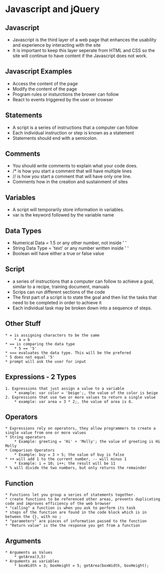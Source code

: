 # Javascript and jQuery

## Javascript
 * Javascript is the third layer of a web page that enhances the usability and experience by interacting with the site
 * It is important to keep this layer seperate from HTML and CSS so the site will continue to have content if the Javascript does not work.

## Javascript Examples
 * Access the content of the page
 * Modify the content of the page
 * Program rules or insturctions the brower can follow
 * React to events triggered by the user or browser

## Statements
 * A script is a series of instructions that a computer can follow
 * Each individual instruction or step is known as a statement
 * Statements should end with a semicolon.

## Comments
 * You should write comments to explain what your code does.
 * /* is how you start a comment that will have multiple lines
 * // is how you start a comment that will have only one line.
 * Comments how in the creation and sustainment of sites

## Variables
 * A script will temporarily store information in variables.
 * var is the keyword followed by the variable name

## Data Types
 * Numerical Data = 1.5 or any other number, not inside ' ' 
 * String Data Type = 'text' or any number written inside ' '
 * Boolean will have either a true or false value

 ## Script
 * a series of instructions that a computer can follow to achieve a goal, similar to a recipe, training document, manuals
 * Scrips can run different sections of the code
 * The first part of a script is to state the goal and then list the tasks that need to be completed in order to achieve it
 * Each individual task may be broken down into a sequence of steps.


## Other Stuff
    * = is assigning characters to be the same
        * a = b
    * == is comparing the data type
        * 5 == '5'
    * === evaluates the data type. This will be the prefered
    " 5 does not equal '5'
    * prompt will ask the user for input  

## Expressions - 2 Types
    1. Expressions that just assign a value to a variable
        * example: var color = 'beige';, the value of the color is beige
    2. Expressions that use two or more values to return a single value
        * example: var area = 3 * 2;, the value of area is 6.

## Operators
    * Expressions rely on operators, they allow programmers to create a single value from one or more values
    * String operators
        * Example: greeting = 'Hi' + 'Molly'; the value of greeting is Hi Molly
    * Comparison Operators
        * Example: buy = 3 > 5; the value of buy is false
    * ++ will add 1 to the current number, -- will minus 1
        * Example: i = 10; i++; the result will be 11
    * % will divide the two numbers, but only returns the remainder 

## Function
    * Functions let you group a series of statements together.
    * create functions to be referenced other areas, prevents duplicating code and improves efficiency of the web browser
    * "calling" a function is when you ask to perform its task
    * steps of the function are found in the code block which is in between the {}, with no ;
    * "parameters" are pieces of information passed to the function
    * "Return value" is the the response you get from a function

## Arguments
    * Arguments as Values
        * getArea(3,5)
    * Arguments as variables
        * boxWidth = 3; boxHeight = 5; getArea(boxWidth, boxHeight);  
